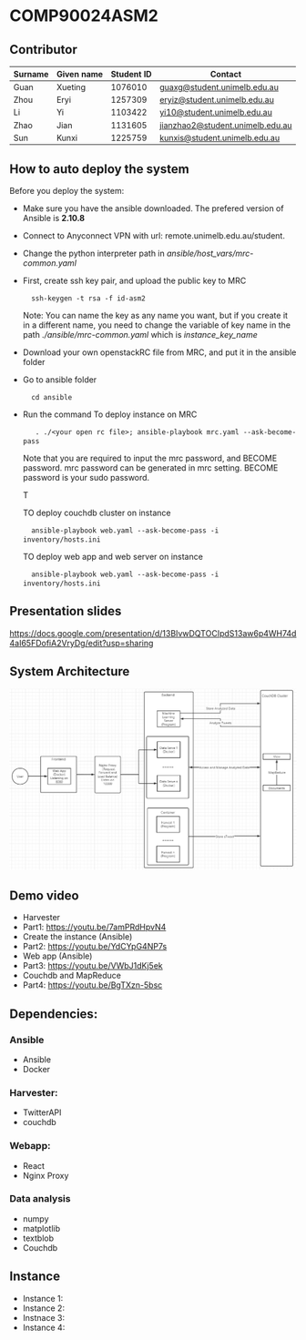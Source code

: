 # COMP90024ASM2

## Contributor
| Surname | Given name | Student ID | Contact                          |
|---------|------------|------------|----------------------------------|
| Guan    | Xueting    | 1076010    | guaxg@student.unimelb.edu.au     |
| Zhou    | Eryi       | 1257309    | eryiz@student.unimelb.edu.au     |
| Li      | Yi         | 1103422    | yi10@student.unimelb.edu.au      |
| Zhao    | Jian       | 1131605    | jianzhao2@student.unimelb.edu.au |
| Sun     | Kunxi      | 1225759    | kunxis@student.unimelb.edu.au    |


## How to auto deploy the system
Before you deploy the system:
* Make sure you have the ansible downloaded. The prefered version of Ansible is **2.10.8**
* Connect to Anyconnect VPN with url: remote.unimelb.edu.au/student.
* Change the python interpreter path in *ansible/host_vars/mrc-common.yaml* 

* First, create ssh key pair, and upload the public key to MRC

        ssh-keygen -t rsa -f id-asm2 

    Note: You can name the key as any name you want, but if you create it in a different name, you need to change the variable of key name in the path *./ansible/mrc-common.yaml* which is *instance_key_name* 
  
* Download your own openstackRC file from MRC, and put it in the ansible folder 
* Go to ansible folder

        cd ansible   

* Run the command 
    To deploy instance on MRC
  
         . ./<your open rc file>; ansible-playbook mrc.yaml --ask-become-pass

    Note that you are required to input the mrc password, and BECOME password. mrc password can be generated in mrc setting. BECOME password is your sudo password.

    T

    TO deploy couchdb cluster on instance
        
        ansible-playbook web.yaml --ask-become-pass -i inventory/hosts.ini
    
    TO deploy web app and web server on instance
        
        ansible-playbook web.yaml --ask-become-pass -i inventory/hosts.ini
## Presentation slides
https://docs.google.com/presentation/d/13BIvwDQTOCIpdS13aw6p4WH74d4aI65FDofiA2VryDg/edit?usp=sharing

## System Architecture

![image](https://github.com/KunxiSun/COMP90024ASM2/blob/main/img/Architecture.png)


  
## Demo video
* Harvester
* Part1: https://youtu.be/7amPRdHpvN4
* Create the instance (Ansible)
* Part2: https://youtu.be/YdCYpG4NP7s
* Web app (Ansible)
* Part3: https://youtu.be/VWbJ1dKj5ek
* Couchdb and MapReduce
* Part4: https://youtu.be/BgTXzn-5bsc


## Dependencies:
### Ansible
* Ansible
* Docker

### Harvester:
* TwitterAPI
* couchdb

### Webapp:
* React
* Nginx Proxy

### Data analysis
* numpy
* matplotlib
* textblob
* Couchdb
## Instance
* Instance 1:
* Instance 2:
* Instnace 3:
* Instance 4:
